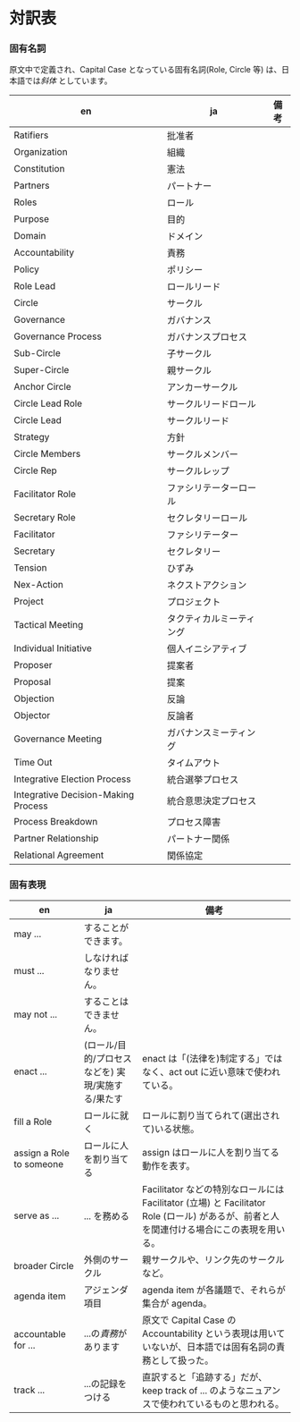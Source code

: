 # 対訳表

### 固有名詞

原文中で定義され、Capital Case となっている固有名詞(Role, Circle 等) は、日本語では*斜体* としています。

| en | ja | 備考 |
|----|----|----|
| Ratifiers | 批准者 |
| Organization | 組織 |
| Constitution | 憲法 |
| Partners | パートナー |
| Roles | ロール |
| Purpose | 目的 |
| Domain | ドメイン |
| Accountability | 責務 |
| Policy | ポリシー |
| Role Lead | ロールリード |
| Circle | サークル |
| Governance | ガバナンス |
| Governance Process | ガバナンスプロセス |
| Sub-Circle | 子サークル |
| Super-Circle | 親サークル |
| Anchor Circle | アンカーサークル |
| Circle Lead Role | サークルリードロール |
| Circle Lead | サークルリード |
| Strategy | 方針 |
| Circle Members | サークルメンバー |
| Circle Rep | サークルレップ |
| Facilitator Role | ファシリテーターロール |
| Secretary Role | セクレタリーロール |
| Facilitator | ファシリテーター |
| Secretary | セクレタリー |
| Tension | ひずみ |
| Nex-Action | ネクストアクション |
| Project | プロジェクト |
| Tactical Meeting | タクティカルミーティング |
| Individual Initiative | 個人イニシアティブ |
| Proposer | 提案者 |
| Proposal | 提案 |
| Objection | 反論 |
| Objector | 反論者 |
| Governance Meeting | ガバナンスミーティング |
| Time Out | タイムアウト |
| Integrative Election Process | 統合選挙プロセス |
| Integrative Decision-Making Process | 統合意思決定プロセス |
| Process Breakdown | プロセス障害 |
| Partner Relationship | パートナー関係 |
| Relational Agreement | 関係協定 |

### 固有表現

| en | ja | 備考 |
|----|----|----|
| may ... | することができます。 |
| must ... | しなければなりません。 |
| may not ... | することはできません。 |
| enact ... | (ロール/目的/プロセスなどを) 実現/実施する/果たす | enact は「(法律を)制定する」ではなく、act out に近い意味で使われている。 |
| fill a Role | ロールに就く | ロールに割り当てられて(選出されて)いる状態。 |
| assign a Role to someone | ロールに人を割り当てる | assign はロールに人を割り当てる動作を表す。 |
| serve as ... | ... を務める | Facilitator などの特別なロールには Facilitator (立場) と Facilitator Role (ロール) があるが、前者と人を関連付ける場合にこの表現を用いる。 |
| broader Circle | 外側のサークル | 親サークルや、リンク先のサークルなど。 |
| agenda item | アジェンダ項目 | agenda item が各議題で、それらが集合が agenda。 |
| accountable for ... | ...の*責務*があります | 原文で Capital Case の Accountability という表現は用いていないが、日本語では固有名詞の責務として扱った。 |
| track ... | ...の記録をつける | 直訳すると「追跡する」だが、keep track of ... のようなニュアンスで使われているものと思われる。 |


